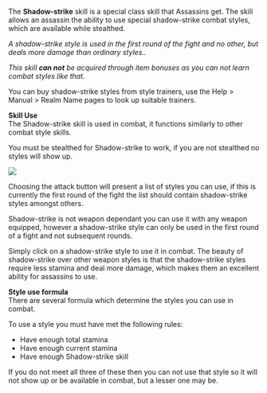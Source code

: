 ---
---
The **Shadow-strike** skill is a special class skill that Assassins get. The skill allows an assassin the ability to use special shadow-strike combat styles, which are available while stealthed.

_A shadow-strike style is used in the first round of the fight and no other, but deals more damage than ordinary styles.._

_This skill **can not** be acquired through item bonuses as you can not learn combat styles like that._

You can buy shadow-strike styles from style trainers, use the Help > Manual > Realm Name pages to look up suitable trainers.

**Skill Use**  
The Shadow-strike skill is used in combat, it functions similarly to other combat style skills.

You must be stealthed for Shadow-strike to work, if you are not stealthed no styles will show up.

[![](https://lohcdn.com/images/t_shadowstrike.jpg)](https://lohcdn.com/images/shadowstrike.jpg)

Choosing the attack button will present a list of styles you can use, if this is currently the first round of the fight the list should contain shadow-strike styles amongst others.

Shadow-strike is not weapon dependant you can use it with any weapon equipped, however a shadow-strike style can only be used in the first round of a fight and not subsequent rounds.

Simply click on a shadow-strike style to use it in combat. The beauty of shadow-strike over other weapon styles is that the shadow-strike styles require less stamina and deal more damage, which makes them an excellent ability for assassins to use.

**Style use formula**  
There are several formula which determine the styles you can use in combat.

To use a style you must have met the following rules:

*   Have enough total stamina
*   Have enough current stamina
*   Have enough Shadow-strike skill

If you do not meet all three of these then you can not use that style so it will not show up or be available in combat, but a lesser one may be.